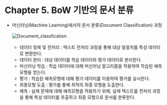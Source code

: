 # Chapter 5. BoW 기반의 문서 분류

- 머신러닝(Machine Learning)에서의 문서 분류(Document Classification) 과정<br><br>
![Document_classfication](https://user-images.githubusercontent.com/86700191/169681358-4821a9d8-b325-491f-bc99-42ef1329fbe7.png)
<br><br>
  - 데이터 정제 및 전처리 : 텍스트 전처리 과정을 통해 대상 말뭉치를 특성 데이터로 변환한다.
  - 데이터 분리 : 대상 데이터를 학습 데이터와 평가 데이터로 분리한다. 
  - 머신러닝 학습 : 학습 데이터에 대해 머신러닝 알고리즘을 적용하여 학습된 예측모형을 얻는다.
  - 평가 : 학습된 예측모형에 대해 평가 데이터를 이용하여 평가를 실시한다. 
  - 최종모형 도출 : 평가를 통해 최적의 최종 모형을 도출한다.
  - 예측 : 실제 문제에 대해 예측모형을 적용하기 위해, 실제 텍스트를 전처리 과정을 통해 특성 데이터를 추출하고 최종 모형으로 문서를 분류한다.